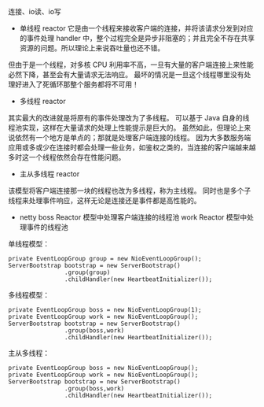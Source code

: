 
连接、io读、io写

* 单线程 reactor
它是由一个线程来接收客户端的连接，并将该请求分发到对应的事件处理 handler 中，整个过程完全是异步非阻塞的；并且完全不存在共享资源的问题。所以理论上来说吞吐量也还不错。

但由于是一个线程，对多核 CPU 利用率不高，一旦有大量的客户端连接上来性能必然下降，甚至会有大量请求无法响应。
最坏的情况是一旦这个线程哪里没有处理好进入了死循环那整个服务都将不可用！

* 多线程 reactor

其实最大的改进就是将原有的事件处理改为了多线程。
可以基于 Java 自身的线程池实现，这样在大量请求的处理上性能提示是巨大的。
虽然如此，但理论上来说依然有一个地方是单点的；那就是处理客户端连接的线程。
因为大多数服务端应用或多或少在连接时都会处理一些业务，如鉴权之类的，当连接的客户端越来越多时这一个线程依然会存在性能问题。

* 主从多线程 reactor

该模型将客户端连接那一块的线程也改为多线程，称为主线程。
同时也是多个子线程来处理事件响应，这样无论是连接还是事件都是高性能的。

* netty
boss Reactor 模型中处理客户端连接的线程池
work Reactor 模型中处理事件的线程池

单线程模型：

```
private EventLoopGroup group = new NioEventLoopGroup();
ServerBootstrap bootstrap = new ServerBootstrap()
                .group(group)
                .childHandler(new HeartbeatInitializer());
```

多线程模型：

```
private EventLoopGroup boss = new NioEventLoopGroup(1);
private EventLoopGroup work = new NioEventLoopGroup();
ServerBootstrap bootstrap = new ServerBootstrap()
                .group(boss,work)
                .childHandler(new HeartbeatInitializer());
```
                
主从多线程：

```
private EventLoopGroup boss = new NioEventLoopGroup();
private EventLoopGroup work = new NioEventLoopGroup();
ServerBootstrap bootstrap = new ServerBootstrap()
                .group(boss,work)
                .childHandler(new HeartbeatInitializer());
```
